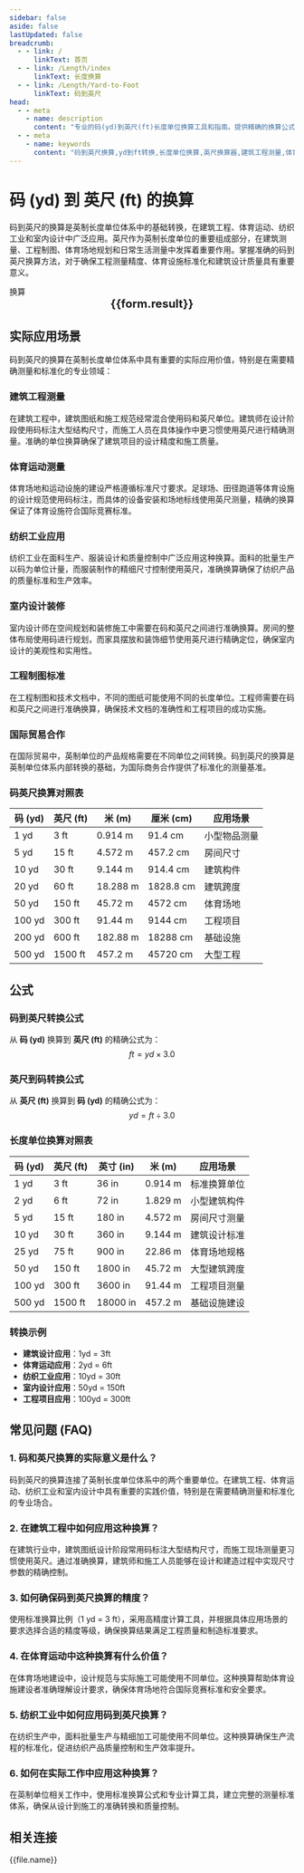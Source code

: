 ```yaml
---
sidebar: false
aside: false
lastUpdated: false
breadcrumb:
  - - link: /
      linkText: 首页
  - - link: /Length/index
      linkText: 长度换算
  - - link: /Length/Yard-to-Foot
      linkText: 码到英尺
head:
  - - meta
    - name: description
      content: "专业的码(yd)到英尺(ft)长度单位换算工具和指南。提供精确的换算公式、实际应用场景和常见问题解答，适用于建筑工程、体育运动、纺织工业、室内设计等领域的精密测量需求。"
  - - meta
    - name: keywords
      content: "码到英尺换算,yd到ft转换,长度单位换算,英尺换算器,建筑工程测量,体育运动测量,纺织工业,室内设计,英制单位,长度转换,建筑测量,工程测量,英国标准,长度转换器,单位换算表,英制长度单位,建筑设计,工程制图,测量工具,精密测量"
---
```

# 码 (yd) 到 英尺 (ft) 的换算

码到英尺的换算是英制长度单位体系中的基础转换，在建筑工程、体育运动、纺织工业和室内设计中广泛应用。英尺作为英制长度单位的重要组成部分，在建筑测量、工程制图、体育场地规划和日常生活测量中发挥着重要作用。掌握准确的码到英尺换算方法，对于确保工程测量精度、体育设施标准化和建筑设计质量具有重要意义。

<script setup>
import { onMounted, reactive, inject, ref } from 'vue'
import { NButton, NForm, NFormItem, NInput, NInputNumber, NSelect, NCard, useMessage,NGrid ,NGi } from 'naive-ui'
import { defineClientComponent } from 'vitepress'
import { Length } from '../../files';

const convert = inject('convert')

const seoKey = [
  '码到英尺换算', 'yd到ft转换', '英尺换算器', '建筑工程测量',
  '体育运动测量', '纺织工业', '室内设计', '英制单位换算',
  '建筑测量工具', '工程制图标准', '英国标准单位', '长度转换器',
  '建筑设计测量', '精密测量工具', '英制长度单位', '工程测量标准'
]

const form = reactive({
  number: null,
  result: '',
  title: '码到英尺换算器 - 专业建筑工程测量工具'
})

const convertHandler = () => {
  if (form.number !== null && !isNaN(form.number)) {
    const convertedValue = parseFloat(form.number) * 3.0
    form.result = `${form.number}yd = ${convertedValue.toFixed(2)}ft`
  } else {
    form.result = '请输入有效的数值。'
  }
}
</script>

<n-form size="large" :model="form">
  <n-form-item label="码 (yd)">
    <n-input-number v-model:value="form.number" placeholder="输入码" style="width: 100%" />
  </n-form-item>
  <n-form-item>
    <n-button type="info" @click="convertHandler" block>换算</n-button>
  </n-form-item>
</n-form>

<n-card embedded :bordered="false" hoverable>
  <template #header>
    <div style="text-align:center;font-size:16px;color:#666;">
      {{form.title}}
    </div>
  </template>
  <div style="text-align:center;font-size:20px;">
    <strong>{{form.result}}</strong>
  </div>
  <template #footer>
    <div style="text-align:center;font-size:12px;color:#999;">
      <span v-for="(keyword, index) in seoKey" :key="index">
        {{keyword}}<span v-if="index < seoKey.length - 1"> | </span>
      </span>
    </div>
  </template>
</n-card>

## 实际应用场景

码到英尺的换算在英制长度单位体系中具有重要的实际应用价值，特别是在需要精确测量和标准化的专业领域：

### 建筑工程测量
在建筑工程中，建筑图纸和施工规范经常混合使用码和英尺单位。建筑师在设计阶段使用码标注大型结构尺寸，而施工人员在具体操作中更习惯使用英尺进行精确测量。准确的单位换算确保了建筑项目的设计精度和施工质量。

### 体育运动测量
体育场地和运动设施的建设严格遵循标准尺寸要求。足球场、田径跑道等体育设施的设计规范使用码标注，而具体的设备安装和场地标线使用英尺测量，精确的换算保证了体育设施符合国际竞赛标准。

### 纺织工业应用
纺织工业在面料生产、服装设计和质量控制中广泛应用这种换算。面料的批量生产以码为单位计量，而服装制作的精细尺寸控制使用英尺，准确换算确保了纺织产品的质量标准和生产效率。

### 室内设计装修
室内设计师在空间规划和装修施工中需要在码和英尺之间进行准确换算。房间的整体布局使用码进行规划，而家具摆放和装饰细节使用英尺进行精确定位，确保室内设计的美观性和实用性。

### 工程制图标准
在工程制图和技术文档中，不同的图纸可能使用不同的长度单位。工程师需要在码和英尺之间进行准确换算，确保技术文档的准确性和工程项目的成功实施。

### 国际贸易合作
在国际贸易中，英制单位的产品规格需要在不同单位之间转换。码到英尺的换算是英制单位体系内部转换的基础，为国际商务合作提供了标准化的测量基准。

### 码英尺换算对照表

| 码 (yd) | 英尺 (ft) | 米 (m) | 厘米 (cm) | 应用场景 |
|---------|-----------|--------|-----------|----------|
| 1 yd | 3 ft | 0.914 m | 91.4 cm | 小型物品测量 |
| 5 yd | 15 ft | 4.572 m | 457.2 cm | 房间尺寸 |
| 10 yd | 30 ft | 9.144 m | 914.4 cm | 建筑构件 |
| 20 yd | 60 ft | 18.288 m | 1828.8 cm | 建筑跨度 |
| 50 yd | 150 ft | 45.72 m | 4572 cm | 体育场地 |
| 100 yd | 300 ft | 91.44 m | 9144 cm | 工程项目 |
| 200 yd | 600 ft | 182.88 m | 18288 cm | 基础设施 |
| 500 yd | 1500 ft | 457.2 m | 45720 cm | 大型工程 |

## 公式

### 码到英尺转换公式
从 **码 (yd)** 换算到 **英尺 (ft)** 的精确公式为：
$$ ft = yd \times 3.0 $$

### 英尺到码转换公式
从 **英尺 (ft)** 换算到 **码 (yd)** 的精确公式为：
$$ yd = ft \div 3.0 $$

### 长度单位换算对照表

| 码 (yd) | 英尺 (ft) | 英寸 (in) | 米 (m) | 应用场景 |
|---------|-----------|-----------|--------|----------|
| 1 yd | 3 ft | 36 in | 0.914 m | 标准换算单位 |
| 2 yd | 6 ft | 72 in | 1.829 m | 小型建筑构件 |
| 5 yd | 15 ft | 180 in | 4.572 m | 房间尺寸测量 |
| 10 yd | 30 ft | 360 in | 9.144 m | 建筑设计标准 |
| 25 yd | 75 ft | 900 in | 22.86 m | 体育场地规格 |
| 50 yd | 150 ft | 1800 in | 45.72 m | 大型建筑跨度 |
| 100 yd | 300 ft | 3600 in | 91.44 m | 工程项目测量 |
| 500 yd | 1500 ft | 18000 in | 457.2 m | 基础设施建设 |

### 转换示例
- **建筑设计应用**：1yd = 3ft
- **体育运动应用**：2yd = 6ft
- **纺织工业应用**：10yd = 30ft
- **室内设计应用**：50yd = 150ft
- **工程项目应用**：100yd = 300ft

## 常见问题 (FAQ)

### 1. 码和英尺换算的实际意义是什么？
码到英尺的换算连接了英制长度单位体系中的两个重要单位。在建筑工程、体育运动、纺织工业和室内设计中具有重要的实践价值，特别是在需要精确测量和标准化的专业场合。

### 2. 在建筑工程中如何应用这种换算？
在建筑行业中，建筑图纸设计阶段常用码标注大型结构尺寸，而施工现场测量更习惯使用英尺。通过准确换算，建筑师和施工人员能够在设计和建造过程中实现尺寸参数的精确控制。

### 3. 如何确保码到英尺换算的精度？
使用标准换算比例（1 yd = 3 ft），采用高精度计算工具，并根据具体应用场景的要求选择合适的精度等级，确保换算结果满足工程质量和制造标准要求。

### 4. 在体育运动中这种换算有什么价值？
在体育场地建设中，设计规范与实际施工可能使用不同单位。这种换算帮助体育设施建设者准确理解设计要求，确保体育场地符合国际竞赛标准和安全要求。

### 5. 纺织工业中如何应用码到英尺换算？
在纺织生产中，面料批量生产与精细加工可能使用不同单位。这种换算确保生产流程的标准化，促进纺织产品质量控制和生产效率提升。

### 6. 如何在实际工作中应用这种换算？
在英制单位相关工作中，使用标准换算公式和专业计算工具，建立完整的测量标准体系，确保从设计到施工的准确转换和质量控制。

## 相关连接
<n-grid x-gap="12" :cols="2">
  <n-gi v-for="(file, index) in Length" :key="index">
    <n-button
      text
      tag="a"
      :href="file.path"
      type="info"
    >
      {{file.name}}
    </n-button>
  </n-gi>
</n-grid>